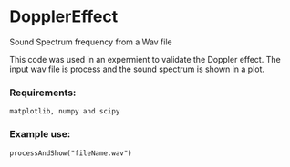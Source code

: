 # DopplerEffect
Sound Spectrum frequency from a Wav file

This code was used in an expermient to validate the Doppler effect. The input wav file is process and the sound spectrum is shown in a plot.

### Requirements: ###
```
matplotlib, numpy and scipy
```

### Example use: ###
```
processAndShow("fileName.wav")
```
